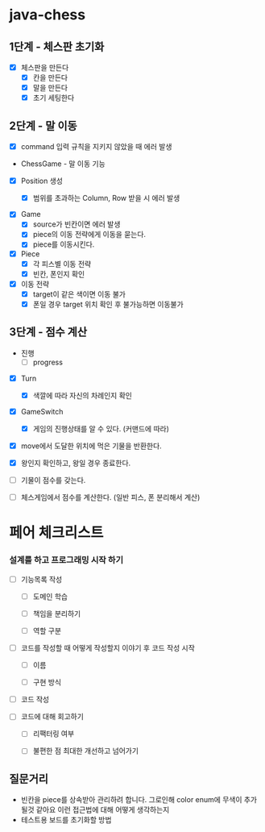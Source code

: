 # java-chess
## 1단계 - 체스판 초기화

- [x] 체스판을 만든다
  - [x] 칸을 만든다
  - [x] 말을 만든다
  - [x] 초기 세팅한다
  
## 2단계 - 말 이동

- [x] command 입력 규칙을 지키지 않았을 때 에러 발생


- ChessGame - 말 이동 기능
- [x] Position 생성
  - [x] 범위를 초과하는 Column, Row 받을 시 에러 발생

  
- [x] Game
  - [x] source가 빈칸이면 에러 발생
  - [x] piece의 이동 전략에게 이동을 묻는다.
  - [x] piece를 이동시킨다.

- [x] Piece
  - [x] 각 피스별 이동 전략
  - [x] 빈칸, 폰인지 확인
  
- [x] 이동 전략
  - [x] target이 같은 색이면 이동 불가
  - [x] 폰일 경우 target 위치 확인 후 불가능하면 이동불가

## 3단계 - 점수 계산

- 진행
  - [ ] progress

- [x] Turn
  - [x] 색깔에 따라 자신의 차례인지 확인


- [x] GameSwitch
  - [x] 게임의 진행상태를 알 수 있다. (커맨드에 따라)


- [x] move에서 도달한 위치에 먹은 기물을 반환한다.
- [x] 왕인지 확인하고, 왕일 경우 종료한다.


- [ ] 기물이 점수를 갖는다.
- [ ] 체스게임에서 점수를 계산한다. (일반 피스, 폰 분리해서 계산)



# 페어 체크리스트

### 설계를 하고 프로그래밍 시작 하기
- [ ] 기능목록 작성
  - [ ] 도메인 학습
  - [ ] 책임을 분리하기
  - [ ] 역할 구분 


- [ ] 코드를 작성할 때 어떻게 작성할지 이야기 후 코드 작성 시작
  - [ ] 이름
  - [ ] 구현 방식


- [ ] 코드 작성


- [ ] 코드에 대해 회고하기
  - [ ] 리팩터링 여부
  - [ ] 불편한 점 최대한 개선하고 넘어가기



## 질문거리
- 빈칸을 piece를 상속받아 관리하려 합니다. 그로인해 color enum에 무색이 추가될것 같아요 이런 접근법에 대해 어떻게 생각하는지
- 테스트용 보드를 초기화할 방법